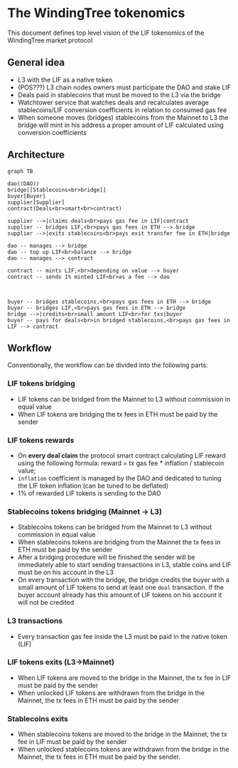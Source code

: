 # The WindingTree tokenomics

This document defines top level vision of the LIF tokenomics of the WindingTree market protocol

## General idea

- L3 with the LIF as a native token
- (POS???) L3 chain nodes owners must participate the DAO and stake LIF
- Deals paid in stablecoins that must be moved to the L3 via the bridge
- Watchtower service that watches deals and recalculates average stablecoins/LIF conversion coefficients in relation to consumed gas fee
- When someone moves (bridges) stablecoins from the Mainnet to L3 the bridge will mint in his address a proper amount of LIF calculated using conversion coefficients

## Architecture

```mermaid
graph TB

dao((DAO))
bridge[[Stablecoins<br>bridge]]
buyer[Buyer]
supplier[Supplier]
contract(Deals<br>smart<br>contract)

supplier -->|claims deals<br>pays gas fee in LIF|contract
supplier -- bridges LIF,<br>pays gas fees in ETH --> bridge
supplier -->|exits stablecoins<br>pays exit transfer fee in ETH|bridge

dao -- manages --> bridge
dao -- top up LIF<br>balance --> bridge
dao -- manages --> contract

contract -- mints LIF,<br>depending on value --> buyer
contract -- sends 1% minted LIF<br>as a fee --> dao



buyer -- bridges stablecoins,<br>pays gas fees in ETH --> bridge
buyer -- bridges LIF,<br>pays gas fees in ETH --> bridge
bridge -->|credits<br>small amount LIF<br>for txs|buyer
buyer -- pays for deals<br>in bridged stablecoins,<br>pays gas fees in LIF --> contract
```

## Workflow

Conventionally, the workflow can be divided into the following parts:

### LIF tokens bridging

- LIF tokens can be bridged from the Mainnet to L3 without commission in equal value
- When LIF tokens are bridging the tx fees in ETH must be paid by the sender

### LIF tokens rewards

- On **every deal claim** the protocol smart contract calculating LIF reward using the following formula: reward = tx gas fee \* inflation / stablecoin value;
- `inflation` coefficient is managed by the DAO and dedicated to tuning the LIF token inflation (can be tuned to be deflated)
- 1% of rewarded LIF tokens is sending to the DAO

### Stablecoins tokens bridging (Mainnet -> L3)

- Stablecoins tokens can be bridged from the Mainnet to L3 without commission in equal value
- When stablecoins tokens are bridging from the Mainnet the tx fees in ETH must be paid by the sender
- After a bridging procedure will be finished the sender will be immediately able to start sending transactions in L3, stable coins and LIF must be on his account in the L3
- On every transaction with the bridge, the bridge credits the buyer with a small amount of LIF tokens to send at least one `deal` transaction. If the buyer account already has this amount of LIF tokens on his account it will not be credited

### L3 transactions

- Every transaction gas fee inside the L3 must be paid in the native token (LIF)

### LIF tokens exits (L3->Mainnet)

- When LIF tokens are moved to the bridge in the Mainnet, the tx fee in LIF must be paid by the sender
- When unlocked LIF tokens are withdrawn from the bridge in the Mainnet, the tx fees in ETH must be paid by the sender

### Stablecoins exits

- When stablecoins tokens are moved to the bridge in the Mainnet, the tx fee in LIF must be paid by the sender
- When unlocked stablecoins tokens are withdrawn from the bridge in the Mainnet, the tx fees in ETH must be paid by the sender.
